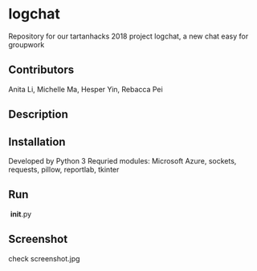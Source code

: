 # logchat
Repository for our tartanhacks 2018 project logchat, a new chat easy for groupwork
## Contributors
  Anita Li, Michelle Ma, Hesper Yin, Rebacca Pei
## Description
  
## Installation
  Developed by Python 3
  Requried modules: Microsoft Azure, sockets, requests, pillow, reportlab, tkinter
## Run
  __init__.py
## Screenshot
  check screenshot.jpg
